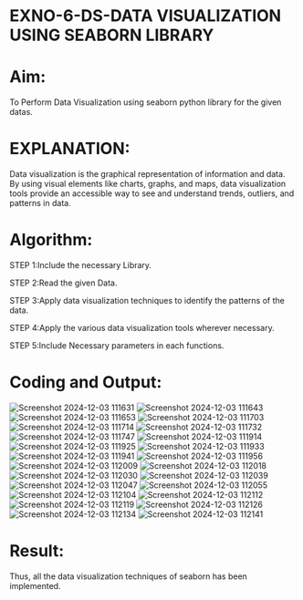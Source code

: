 # EXNO-6-DS-DATA VISUALIZATION USING SEABORN LIBRARY

# Aim:
  To Perform Data Visualization using seaborn python library for the given datas.

# EXPLANATION:
Data visualization is the graphical representation of information and data. By using visual elements like charts, graphs, and maps, data visualization tools provide an accessible way to see and understand trends, outliers, and patterns in data.

# Algorithm:
STEP 1:Include the necessary Library.

STEP 2:Read the given Data.

STEP 3:Apply data visualization techniques to identify the patterns of the data.

STEP 4:Apply the various data visualization tools wherever necessary.

STEP 5:Include Necessary parameters in each functions.

# Coding and Output:

![Screenshot 2024-12-03 111631](https://github.com/user-attachments/assets/3f382ded-7dd7-4497-8157-cf73ff963048)
![Screenshot 2024-12-03 111643](https://github.com/user-attachments/assets/9d0aaa3f-3cb3-4c2e-afce-a8253c97e7f0)
![Screenshot 2024-12-03 111653](https://github.com/user-attachments/assets/9d2fc56a-998e-43c8-9db4-843fd2ab44f9)
![Screenshot 2024-12-03 111703](https://github.com/user-attachments/assets/21597572-1310-4a76-b598-471dd6598b3e)
![Screenshot 2024-12-03 111714](https://github.com/user-attachments/assets/02590845-5108-4193-a6f8-aaf22a5077a9)
![Screenshot 2024-12-03 111732](https://github.com/user-attachments/assets/9a3c320e-d591-42c8-9bf5-5c47326e6cb4)
![Screenshot 2024-12-03 111747](https://github.com/user-attachments/assets/8d8fa194-9361-48d2-afb3-a43c540b2cde)
![Screenshot 2024-12-03 111914](https://github.com/user-attachments/assets/711bdb3c-a61d-404d-96d6-cbe4901f43fc)
![Screenshot 2024-12-03 111925](https://github.com/user-attachments/assets/a29bd855-71c0-43fa-8d01-f315efd5b060)
![Screenshot 2024-12-03 111933](https://github.com/user-attachments/assets/1cc35db7-9398-412e-8f57-7f0c6e813eaf)
![Screenshot 2024-12-03 111941](https://github.com/user-attachments/assets/57a4cb4c-4ea9-4345-a9df-08502c6675bb)
![Screenshot 2024-12-03 111956](https://github.com/user-attachments/assets/b22f5fe8-2ae1-4eac-bac2-ddcbec69b65e)
![Screenshot 2024-12-03 112009](https://github.com/user-attachments/assets/7706fed2-0737-4621-a49f-6de38338e386)
![Screenshot 2024-12-03 112018](https://github.com/user-attachments/assets/e47fbb52-40f0-4d5b-a352-31bb850fd832)
![Screenshot 2024-12-03 112030](https://github.com/user-attachments/assets/3c814699-2da9-4d25-b6a0-bf0399b8b539)
![Screenshot 2024-12-03 112039](https://github.com/user-attachments/assets/0a0fd6d2-8252-4fbb-8930-abccc5d12ce8)
![Screenshot 2024-12-03 112047](https://github.com/user-attachments/assets/14e61608-e186-43e2-9dbf-21f2fd1e11c7)
![Screenshot 2024-12-03 112055](https://github.com/user-attachments/assets/bf9ecf10-24b2-4b18-89ac-350f70a2b052)
![Screenshot 2024-12-03 112104](https://github.com/user-attachments/assets/b9fc08b8-c0fb-42ec-bbe0-aff9bd0841fe)
![Screenshot 2024-12-03 112112](https://github.com/user-attachments/assets/948ba831-f29a-44f1-abf9-f676ae3ef8fb)
![Screenshot 2024-12-03 112119](https://github.com/user-attachments/assets/81647734-b582-4b9a-81bc-bc171d7bd058)
![Screenshot 2024-12-03 112126](https://github.com/user-attachments/assets/b282d1c0-f962-4d7b-b362-f0ec48576727)
![Screenshot 2024-12-03 112134](https://github.com/user-attachments/assets/6b6a6cab-24fc-4b57-97fc-ca9e04bd01a0)
![Screenshot 2024-12-03 112141](https://github.com/user-attachments/assets/e46f3999-35cf-4915-b068-c4d114c44aef)

# Result:

 Thus, all the data visualization techniques of seaborn has been implemented.
